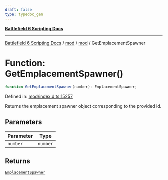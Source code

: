 ```yaml
---
draft: false
type: typedoc_gen
---
```


[**Battlefield 6 Scripting Docs**](../../../_index.md)

***

[Battlefield 6 Scripting Docs](../../../_index.md) / [mod](../../_index.md) / [mod](../_index.md) / GetEmplacementSpawner

# Function: GetEmplacementSpawner()

```ts
function GetEmplacementSpawner(number): EmplacementSpawner;
```

Defined in: [mod/index.d.ts:15257](https://github.com/battlefield-portal-community/portal-docs/blob/ff09b2690670f74de7e97198022e5a97ff1161ff/generators/santiago/mod/index.d.ts#L15257)

Returns the emplacement spawner object corresponding to the provided id.

## Parameters

| Parameter | Type |
| ------ | ------ |
| `number` | `number` |

## Returns

[`EmplacementSpawner`](../EmplacementSpawner/_index.md)

